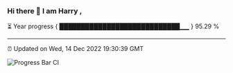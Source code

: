 ### Hi there 👋 I am Harry , 

⏳ Year progress { ████████████████████████████▁▁ } 95.29 %

---

⏰ Updated on Wed, 14 Dec 2022 19:30:39 GMT

![Progress Bar CI](https://github.com/duykhang68/duykhang68/workflows/Progress%20Bar%20CI/badge.svg)
